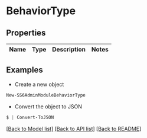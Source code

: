 # BehaviorType
## Properties

Name | Type | Description | Notes
------------ | ------------- | ------------- | -------------

## Examples

- Create a new object
```powershell
New-SS6AdminModuleBehaviorType 
```

- Convert the object to JSON
```powershell
$ | Convert-ToJSON
```


[[Back to Model list]](../README.md#documentation-for-models) [[Back to API list]](../README.md#documentation-for-api-endpoints) [[Back to README]](../README.md)

